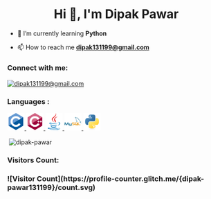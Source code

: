 <h1 align="center">Hi 👋, I'm Dipak Pawar</h1>


- 🌱 I’m currently learning **Python**

- 📫 How to reach me **dipak131199@gmail.com**

<h3 align="left">Connect with me:</h3>
<p align="left">
<a href="https://www.hackerearth.com/dipak131199@gmail.com" target="blank"><img align="center" src="https://raw.githubusercontent.com/rahuldkjain/github-profile-readme-generator/neutral-icons/src/images/icons/Social/hackerearth.svg" alt="dipak131199@gmail.com" height="30" width="40" /></a>
</p>

<h3 align="left">Languages :</h3>
<p align="left"> <a href="https://www.cprogramming.com/" target="_blank"> <img src="https://raw.githubusercontent.com/devicons/devicon/master/icons/c/c-original.svg" alt="c" width="40" height="40"/> </a> <a href="https://www.w3schools.com/cpp/" target="_blank"> <img src="https://raw.githubusercontent.com/devicons/devicon/master/icons/cplusplus/cplusplus-original.svg" alt="cplusplus" width="40" height="40"/> </a> <a href="https://www.java.com" target="_blank"> <img src="https://raw.githubusercontent.com/devicons/devicon/master/icons/java/java-original.svg" alt="java" width="40" height="40"/> </a> <a href="https://www.mysql.com/" target="_blank"> <img src="https://raw.githubusercontent.com/devicons/devicon/master/icons/mysql/mysql-original-wordmark.svg" alt="mysql" width="40" height="40"/> </a> <a href="https://www.python.org" target="_blank"> <img src="https://raw.githubusercontent.com/devicons/devicon/master/icons/python/python-original.svg" alt="python" width="40" height="40"/> </a> </p>
<!---
<p><img align="left" src="https://github-readme-stats.vercel.app/api/top-langs?username=dipak-pawar131199&show_icons=true&locale=en&layout=compact" alt="dipak-pawar" /></p>--->

<p>&nbsp;<img align="center" src="https://github-readme-stats.vercel.app/api?username=dipak-pawar131199&show_icons=true&locale=en" alt="dipak-pawar" /></p>
<H3 align="left"> Visitors Count:<H3>
![Visitor Count](https://profile-counter.glitch.me/{dipak-pawar131199}/count.svg)
